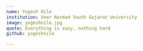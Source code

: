 ```yaml
---
name: Yogesh Nile
institution: Veer Narmad South Gujarat University
image: yogeshnile.jpg
quote: Everything is easy, nothing hard
github: yogeshnile

---
```


